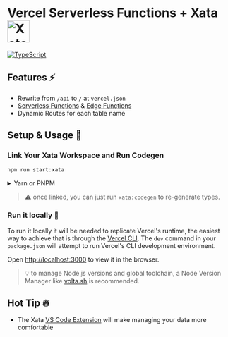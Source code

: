 <h1> Vercel Serverless Functions + Xata <img alt="Xatafly, the logo from Xata" src="/public/flap.gif" width="50" /></h1>

[![TypeScript](https://badgen.net/badge/icon/typescript?icon=typescript&label)](https://typescriptlang.org)

## Features ⚡️

- Rewrite from `/api` to `/` at `vercel.json`
- [Serverless Functions](https://vercel.com/docs/concepts/functions/serverless-functions) & [Edge Functions](https://vercel.com/features/edge-functions)
- Dynamic Routes for each table name

## Setup & Usage 🐣

### Link Your Xata Workspace and Run Codegen

```sh
npm run start:xata
```

<details>
<summary> Yarn or PNPM</summary>

```sh
yarn start:xata
```

```sh
pnpm run start:xata
```

</details>

> ⚠️ once linked, you can just run `xata:codegen` to re-generate types.

### Run it locally 🚀

To run it locally it will be needed to replicate Vercel's runtime, the easiest way to achieve that is through the [Vercel CLI](https://vercel.com/docs/cli).
The `dev` command in your `package.json` will attempt to run Vercel's CLI development environment.

Open [http://localhost:3000](http://localhost:3000) to view it in the browser.

> 💡 to manage Node.js versions and global toolchain, a Node Version Manager like [volta.sh](https://volta.sh) is recommended.

## Hot Tip 🔥

- The Xata [VS Code Extension](https://marketplace.visualstudio.com/items?itemName=xata.xata) will make managing your data more comfortable
